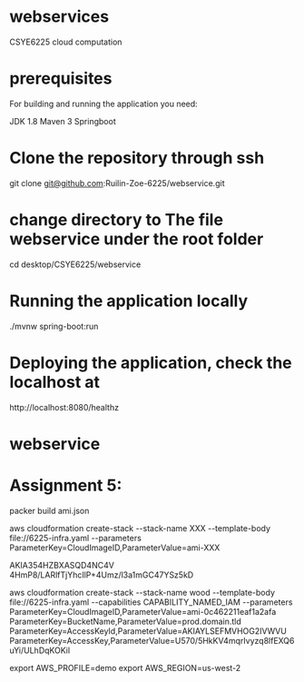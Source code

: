 # webservices

CSYE6225 cloud computation

# prerequisites

For building and running the application you need:

JDK 1.8 Maven 3 Springboot

# Clone the repository through ssh

git clone git@github.com:Ruilin-Zoe-6225/webservice.git

# change directory to The file webservice under the root folder

cd desktop/CSYE6225/webservice

# Running the application locally

./mvnw spring-boot:run

# Deploying the application, check the localhost at

http://localhost:8080/healthz

# webservice

# Assignment 5:

packer build ami.json

aws cloudformation create-stack --stack-name XXX --template-body file://6225-infra.yaml --parameters ParameterKey=CloudImageID,ParameterValue=ami-XXX

AKIA354HZBXASQD4NC4V
4HmP8/LARlfTjYhcIlP+4Umz/l3a1mGC47YSz5kD

aws cloudformation create-stack --stack-name wood --template-body file://6225-infra.yaml --capabilities CAPABILITY_NAMED_IAM --parameters ParameterKey=CloudImageID,ParameterValue=ami-0c462211eaf1a2afa ParameterKey=BucketName,ParameterValue=prod.domain.tld ParameterKey=AccessKeyId,ParameterValue=AKIAYLSEFMVHOG2IVWVU ParameterKey=AccessKey,ParameterValue=U570/5HkKV4mqrIvyzq8lfEXQ6uYi/ULhDqKOKil

export AWS_PROFILE=demo
export AWS_REGION=us-west-2
